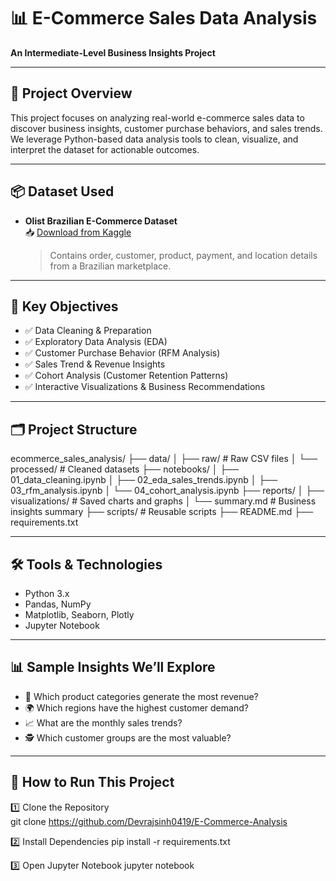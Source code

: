 # 📊 E-Commerce Sales Data Analysis  
**An Intermediate-Level Business Insights Project**

---

## 📝 Project Overview  
This project focuses on analyzing real-world e-commerce sales data to discover business insights, customer purchase behaviors, and sales trends.  
We leverage Python-based data analysis tools to clean, visualize, and interpret the dataset for actionable outcomes.

---

## 📦 Dataset Used  
- **Olist Brazilian E-Commerce Dataset**  
  📥 [Download from Kaggle](https://www.kaggle.com/datasets/olistbr/brazilian-ecommerce)  
  > Contains order, customer, product, payment, and location details from a Brazilian marketplace.

---

## 🎯 Key Objectives  
- ✅ Data Cleaning & Preparation  
- ✅ Exploratory Data Analysis (EDA)  
- ✅ Customer Purchase Behavior (RFM Analysis)  
- ✅ Sales Trend & Revenue Insights  
- ✅ Cohort Analysis (Customer Retention Patterns)  
- ✅ Interactive Visualizations & Business Recommendations  

---

## 🗂️ Project Structure
ecommerce_sales_analysis/
├── data/
│ ├── raw/ # Raw CSV files
│ └── processed/ # Cleaned datasets
├── notebooks/
│ ├── 01_data_cleaning.ipynb
│ ├── 02_eda_sales_trends.ipynb
│ ├── 03_rfm_analysis.ipynb
│ └── 04_cohort_analysis.ipynb
├── reports/
│ ├── visualizations/ # Saved charts and graphs
│ └── summary.md # Business insights summary
├── scripts/ # Reusable scripts
├── README.md
├── requirements.txt


---

## 🛠️ Tools & Technologies  
- Python 3.x  
- Pandas, NumPy  
- Matplotlib, Seaborn, Plotly  
- Jupyter Notebook  

---

## 📊 Sample Insights We’ll Explore  
- 🛒 Which product categories generate the most revenue?  
- 🌍 Which regions have the highest customer demand?  
- 📈 What are the monthly sales trends?  
- 🕵️ Which customer groups are the most valuable?  

---

## 🚀 How to Run This Project  

1️⃣ Clone the Repository  
git clone https://github.com/Devrajsinh0419/E-Commerce-Analysis

2️⃣ Install Dependencies
pip install -r requirements.txt

3️⃣ Open Jupyter Notebook
jupyter notebook